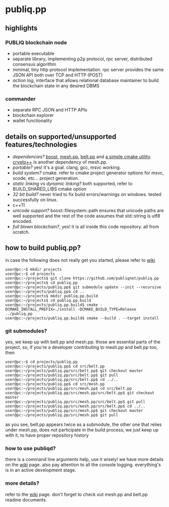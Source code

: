 # publiq.pp

## highlights
### PUBLIQ blockchain node
+ portable executable
+ separate library, implementing p2p protocol, rpc server, distributed consensus algorithm
+ minimal, tiny http protocol implementation. rpc server provides the same JSON API both over TCP and HTTP (POST)
+ *action log*, interface that allows relational database maintainer to build the blockchain state in any desired DBMS
### commander
+ separate RPC JSON and HTTP APIs
+ blockchain explorer
+ wallet functionality

## details on supported/unsupported features/technologies
+ *dependencies?* [boost](https://www.boost.org "boost"), [mesh.pp](https://github.com/publiqnet/mesh.pp "mesh.pp"), [belt.pp](https://github.com/publiqnet/belt.pp "belt.pp") and [a simple cmake utility](https://github.com/publiqnet/cmake_utility "the simple title for the simple cmake utility"). [crypto++](https://www.cryptopp.com/ "crypto++") is another dependency of mesh.pp.
+ *portable?* yes! it's a goal. clang, gcc, msvc working.
+ *build system?* cmake. refer to cmake project generator options for msvc, xcode, etc... project generation.
+ *static linking vs dynamic linking?* both supported, refer to BUILD_SHARED_LIBS cmake option
+ *32 bit build?* never tried to fix build errors/warnings on windows. tested successfully on linux.
+ c++11
+ *unicode support?* boost::filesystem::path ensures that unicode paths are well supported and the rest of the code assumes that std::string is utf8 encoded.
+ *full blown blockchain?*, yes! it is all inside this code repository. all from scratch.

## how to build publiq.pp?
in case the following does not really get you started, please refer to [wiki](https://github.com/publiqnet/publiq.pp/wiki/1.1-Home "wiki")
```console
user@pc:~$ mkdir projects
user@pc:~$ cd projects
user@pc:~/projects$ git clone https://github.com/publiqnet/publiq.pp
user@pc:~/projects$ cd publiq.pp
user@pc:~/projects/publiq.pp$ git submodule update --init --recursive
user@pc:~/projects/publiq.pp$ cd ..
user@pc:~/projects$ mkdir publiq.pp.build
user@pc:~/projects$ cd publiq.pp.build
user@pc:~/projects/publiq.pp.build$ cmake -DCMAKE_INSTALL_PREFIX=./install -DCMAKE_BUILD_TYPE=Release ../publiq.pp
user@pc:~/projects/publiq.pp.build$ cmake --build . --target install
```

### git submodules?
yes, we keep up with belt.pp and mesh.pp. those are essential parts of the project, so, if you're a developer contributing to mesh.pp and belt.pp too, then
```console
user@pc:~$ cd projects/publiq.pp
user@pc:~/projects/publiq.pp$ cd src/belt.pp
user@pc:~/projects/publiq.pp/src/belt.pp$ git checkout master
user@pc:~/projects/publiq.pp/src/belt.pp$ git pull
user@pc:~/projects/publiq.pp/src/belt.pp$ cd ../..
user@pc:~/projects/publiq.pp$ cd src/mesh.pp
user@pc:~/projects/publiq.pp/src/mesh.pp$ cd src/belt.pp
user@pc:~/projects/publiq.pp/src/mesh.pp/src/belt.pp$ git checkout master
user@pc:~/projects/publiq.pp/src/mesh.pp/src/belt.pp$ git pull
user@pc:~/projects/publiq.pp/src/mesh.pp/src/belt.pp$ cd ../..
user@pc:~/projects/publiq.pp/src/mesh.pp$ git checkout master
user@pc:~/projects/publiq.pp/src/mesh.pp$ git pull
```
as you see, belt.pp appears twice as a submodule, the other one that relies under mesh.pp, does not participate in the build process, we just keep up with it, to have proper repository history

### how to use publiqd?
there is a command line arguments help, use it wisely! we have more details on the [wiki](https://github.com/publiqnet/publiq.pp/wiki/1.2-Executables "wiki") page.
also pay attention to all the console logging.
everything's is in an active development stage.

### more details?
refer to the [wiki](https://github.com/publiqnet/publiq.pp/wiki "wiki") page.
don't forget to check out mesh.pp and belt.pp readme documents.
